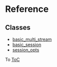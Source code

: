 # Reference

## Classes

* [basic_multi_stream](./reference/multi_stream.md#foxy::basic_multi_stream)
* [basic_session](./reference/session.md#foxy::basic_session)
* [session_opts](./reference/session_opts.md#foxy::session_opts)

To [ToC](./index.md#Table-of-Contents)
